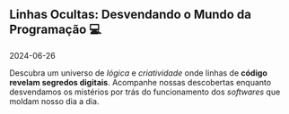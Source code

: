 ## Linhas Ocultas: Desvendando o Mundo da Programação 💻‍‍‍‍‍‍‍‍‍‍‍‍‍‍‍‍‍‍‍‍‍‍‍‍‍‍‍‍‍‍‍‍‍‍‍‍‍‍‍‍‍‍‍‍‍‍‍‍‍‍‍‍‍‍‍‍‍‍‍‍‍‍‍‍‍‍‍‍‍‍‍‍‍‍‍‍‍‍‍‍‍‍‍‍‍‍‍‍‍‍‍‍‍‍‍‍‍
2024-06-26

Descubra um universo de *lógica* e *criatividade* onde linhas de **código revelam segredos digitais**.
Acompanhe nossas descobertas enquanto desvendamos os mistérios por trás do funcionamento dos *softwares* que moldam nosso dia a dia.
